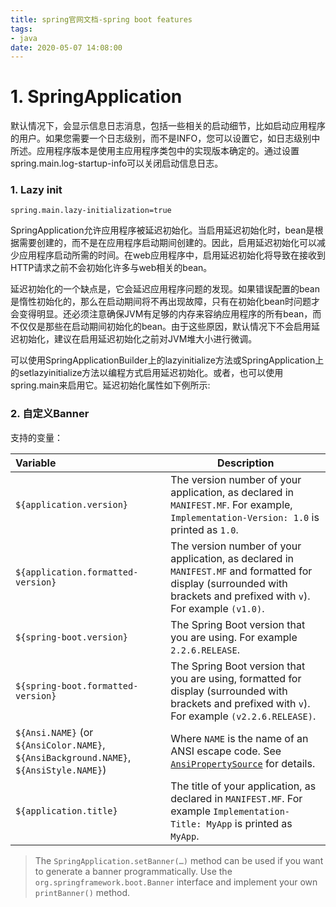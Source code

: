 ```yaml
---
title: spring官网文档-spring boot features
tags:
- java
date: 2020-05-07 14:08:00
---
```


# 1. SpringApplication

默认情况下，会显示信息日志消息，包括一些相关的启动细节，比如启动应用程序的用户。如果您需要一个日志级别，而不是INFO，您可以设置它，如日志级别中所述。应用程序版本是使用主应用程序类包中的实现版本确定的。通过设置spring.main.log-startup-info可以关闭启动信息日志。



### 1. Lazy init

`spring.main.lazy-initialization=true`

SpringApplication允许应用程序被延迟初始化。当启用延迟初始化时，bean是根据需要创建的，而不是在应用程序启动期间创建的。因此，启用延迟初始化可以减少应用程序启动所需的时间。在web应用程序中，启用延迟初始化将导致在接收到HTTP请求之前不会初始化许多与web相关的bean。

延迟初始化的一个缺点是，它会延迟应用程序问题的发现。如果错误配置的bean是惰性初始化的，那么在启动期间将不再出现故障，只有在初始化bean时问题才会变得明显。还必须注意确保JVM有足够的内存来容纳应用程序的所有bean，而不仅仅是那些在启动期间初始化的bean。由于这些原因，默认情况下不会启用延迟初始化，建议在启用延迟初始化之前对JVM堆大小进行微调。

可以使用SpringApplicationBuilder上的lazyinitialize方法或SpringApplication上的setlazyinitialize方法以编程方式启用延迟初始化。或者，也可以使用spring.main来启用它。延迟初始化属性如下例所示:

### 2. 自定义Banner

支持的变量：

| Variable                                                     | Description                                                  |
| :----------------------------------------------------------- | ------------------------------------------------------------ |
| `${application.version}`                                     | The version number of your application, as declared in `MANIFEST.MF`. For example, `Implementation-Version: 1.0` is printed as `1.0`. |
| `${application.formatted-version}`                           | The version number of your application, as declared in `MANIFEST.MF` and formatted for display (surrounded with brackets and prefixed with `v`). For example `(v1.0)`. |
| `${spring-boot.version}`                                     | The Spring Boot version that you are using. For example `2.2.6.RELEASE`. |
| `${spring-boot.formatted-version}`                           | The Spring Boot version that you are using, formatted for display (surrounded with brackets and prefixed with `v`). For example `(v2.2.6.RELEASE)`. |
| `${Ansi.NAME}` (or `${AnsiColor.NAME}`, `${AnsiBackground.NAME}`, `${AnsiStyle.NAME}`) | Where `NAME` is the name of an ANSI escape code. See [`AnsiPropertySource`](https://github.com/spring-projects/spring-boot/tree/v2.2.6.RELEASE/spring-boot-project/spring-boot/src/main/java/org/springframework/boot/ansi/AnsiPropertySource.java) for details. |
| `${application.title}`                                       | The title of your application, as declared in `MANIFEST.MF`. For example `Implementation-Title: MyApp` is printed as `MyApp`. |

> The `SpringApplication.setBanner(…)` method can be used if you want to generate a banner programmatically. Use the `org.springframework.boot.Banner` interface and implement your own `printBanner()` method.
